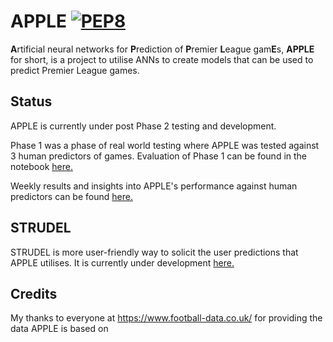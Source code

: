 # APPLE  [![PEP8](https://img.shields.io/badge/code%20style-pep8-orange.svg)](https://www.python.org/dev/peps/pep-0008/)


**A**rtificial neural networks for **P**rediction of **P**remier **L**eague gam**E**s, **APPLE** for short, is a project to utilise ANNs to create models that can be used to predict Premier League games.

## Status
APPLE is currently under post Phase 2 testing and development. 

Phase 1 was a phase of real world testing where APPLE was tested against 3 human predictors of games. Evaluation of Phase 1 can be found in the notebook [here.](https://github.com/benjaminjellis/APPLE/blob/master/docs/Phase_1/APPLE_Phase1_evaluation_results.ipynb)

Weekly results and insights into APPLE's performance against human predictors can be found [here.](https://nbviewer.jupyter.org/github/benjaminjellis/APPLE/blob/master/weekly%20results_and_insights.ipynb)

## STRUDEL
STRUDEL is more user-friendly way to solicit the user predictions that APPLE utilises. It is currently under development [here.](https://github.com/BrownKnight/STRUDEL)

## Credits
My thanks to everyone at https://www.football-data.co.uk/ for providing the data APPLE is based on
